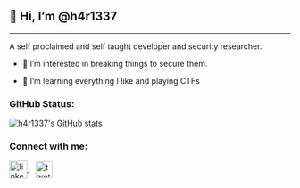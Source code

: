 ## 👋 Hi, I’m @h4r1337

-----------------------------------------------

A self proclaimed and self taught developer and security researcher.


- 👀 I’m interested in breaking things to secure them.

- 🌱 I’m learning everything I like and playing CTFs

### GitHub Status:

[![h4r1337's GitHub stats](https://github-readme-stats.vercel.app/api?username=h4r1337&hide=prs&custom_title=My%20Github%20Stat's&show_icons=true&theme=dracula&border_radius=10&hide_border=true&bg_color=15,0d1117,1a1b26)](https://github.com/anuraghazra/github-readme-stats)

### Connect with me:
<p align="left">
<a href="https://www.linkedin.com/in/hari-sankar-rs-4bb222203/" target="blank">
	<img align="center" src="https://img.icons8.com/color/100/0000/linkedin.png" alt="linkedin" width="32"/>
</a>&ensp;
<a href="https://twitter.com/h4r1337" target="blank">
	<img align="center" target="_blank" src="https://img.icons8.com/plasticine/100/000000/twitter--v2.png" alt="tamton_aquib" width="30" />
</a>
</p>
